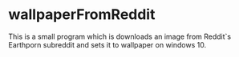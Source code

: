 # wallpaperFromReddit
This is a small program which is downloads an image from Reddit`s Earthporn subreddit and sets it to wallpaper on windows 10.
